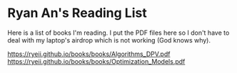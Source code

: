 # Ryan An's Reading List

Here is a list of books I'm reading. I put the PDF files here so I don't have to deal with my laptop's airdrop which is not working (God knows why).

https://ryeii.github.io/books/books/Algorithms_DPV.pdf
https://ryeii.github.io/books/books/Optimization_Models.pdf
